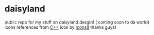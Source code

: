 # daisyland
public repo for my stuff on daisyland.desgin! ( coming soon to da world) 
 icons references from 
 <a target="_blank" href="https://icons8.com/icon/TpULddJc4gTh/c%2B%2B">C++</a> icon by <a target="_blank" href="https://icons8.com">Icons8</a>
 thanks guys!